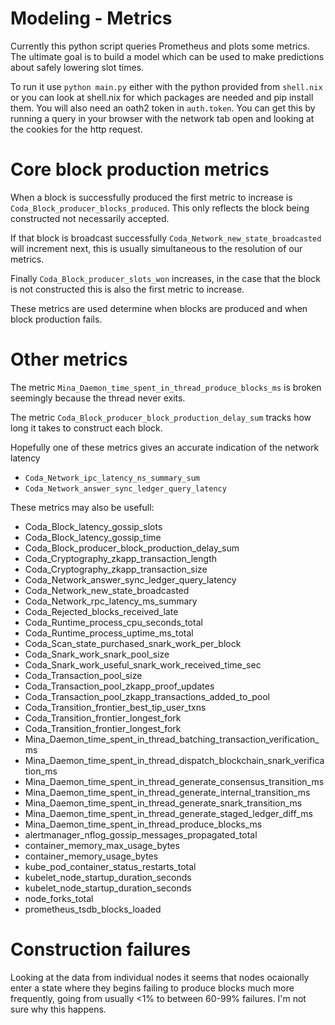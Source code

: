 # Modeling - Metrics

Currently this python script queries Prometheus and plots some metrics.
The ultimate goal is to build a model which can be used to make predictions about safely lowering slot times.

To run it use `python main.py` either with the python provided from `shell.nix`
or you can look at shell.nix for which packages are needed and pip install them.
You will also need an oath2 token in `auth.token`.
You can get this by running a query in your browser with the network tab open
and looking at the cookies for the http request.

# Core block production metrics

When a block is successfully produced the first metric to increase is `Coda_Block_producer_blocks_produced`.
This only reflects the block being constructed not necessarily accepted.

If that block is broadcast successfully `Coda_Network_new_state_broadcasted` will increment next,
this is usually simultaneous to the resolution of our metrics.

Finally `Coda_Block_producer_slots_won` increases, in the case that the block is not constructed
this is also the first metric to increase.

These metrics are used determine when blocks are produced and when block production fails.

# Other metrics

The metric `Mina_Daemon_time_spent_in_thread_produce_blocks_ms` is broken seemingly because the thread never exits.

The metric `Coda_Block_producer_block_production_delay_sum` tracks how long it takes to construct each block.

Hopefully one of these metrics gives an accurate indication of the network latency
- `Coda_Network_ipc_latency_ns_summary_sum`
- `Coda_Network_answer_sync_ledger_query_latency`

These metrics may also be usefull:
- Coda_Block_latency_gossip_slots
- Coda_Block_latency_gossip_time
- Coda_Block_producer_block_production_delay_sum
- Coda_Cryptography_zkapp_transaction_length
- Coda_Cryptography_zkapp_transaction_size
- Coda_Network_answer_sync_ledger_query_latency
- Coda_Network_new_state_broadcasted
- Coda_Network_rpc_latency_ms_summary
- Coda_Rejected_blocks_received_late
- Coda_Runtime_process_cpu_seconds_total
- Coda_Runtime_process_uptime_ms_total
- Coda_Scan_state_purchased_snark_work_per_block
- Coda_Snark_work_snark_pool_size
- Coda_Snark_work_useful_snark_work_received_time_sec
- Coda_Transaction_pool_size
- Coda_Transaction_pool_zkapp_proof_updates
- Coda_Transaction_pool_zkapp_transactions_added_to_pool
- Coda_Transition_frontier_best_tip_user_txns
- Coda_Transition_frontier_longest_fork
- Coda_Transition_frontier_longest_fork
- Mina_Daemon_time_spent_in_thread_batching_transaction_verification_ms
- Mina_Daemon_time_spent_in_thread_dispatch_blockchain_snark_verification_ms
- Mina_Daemon_time_spent_in_thread_generate_consensus_transition_ms
- Mina_Daemon_time_spent_in_thread_generate_internal_transition_ms
- Mina_Daemon_time_spent_in_thread_generate_snark_transition_ms
- Mina_Daemon_time_spent_in_thread_generate_staged_ledger_diff_ms
- Mina_Daemon_time_spent_in_thread_produce_blocks_ms
- alertmanager_nflog_gossip_messages_propagated_total
- container_memory_max_usage_bytes
- container_memory_usage_bytes
- kube_pod_container_status_restarts_total
- kubelet_node_startup_duration_seconds
- kubelet_node_startup_duration_seconds
- node_forks_total
- prometheus_tsdb_blocks_loaded

# Construction failures
Looking at the data from individual nodes it seems that nodes ocaionally enter a state where
they begins failing to produce blocks much more frequently, going from usually <1% to between 60-99% failures.
I'm not sure why this happens.
